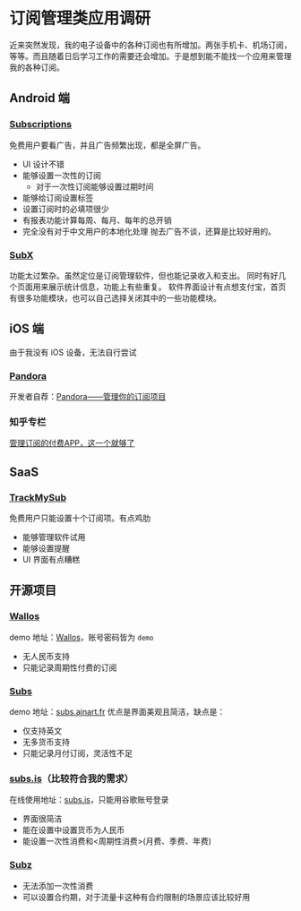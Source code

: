 # 订阅管理类应用调研

近来突然发现，我的电子设备中的各种订阅也有所增加。两张手机卡、机场订阅，等等。而且随着日后学习工作的需要还会增加。于是想到能不能找一个应用来管理我的各种订阅。

## Android 端

### [Subscriptions](https://play.google.com/store/apps/details?id=de.simolation.subscriptionmanager)

免费用户要看广告，并且广告频繁出现，都是全屏广告。

- UI 设计不错
- 能够设置一次性的订阅
  - 对于一次性订阅能够设置过期时间
- 能够给订阅设置标签
- 设置订阅时的必填项很少
- 有报表功能计算每周、每月、每年的总开销
- 完全没有对于中文用户的本地化处理
抛去广告不谈，还算是比较好用的。

### [SubX](https://play.google.com/store/apps/details?id=com.alkapps.subx)

功能太过繁杂。虽然定位是订阅管理软件，但也能记录收入和支出。
同时有好几个页面用来展示统计信息，功能上有些重复。
软件界面设计有点想支付宝，首页有很多功能模块，也可以自己选择关闭其中的一些功能模块。

## iOS 端

由于我没有 iOS 设备，无法自行尝试

### [Pandora](https://apps.apple.com/cn/app/pandora-%E7%AE%A1%E7%90%86%E4%BD%A0%E7%9A%84%E8%AE%A2%E9%98%85%E6%9C%8D%E5%8A%A1/id1470560916)

开发者自荐：[Pandora——管理你的订阅项目](https://meta.appinn.net/t/topic/35917)

### 知乎专栏

[管理订阅的付费APP，这一个就够了](https://zhuanlan.zhihu.com/p/510814660)

## SaaS

### [TrackMySub](https://trackmysubs.com/)

免费用户只能设置十个订阅项。有点鸡肋
- 能够管理软件试用
- 能够设置提醒
- UI 界面有点糟糕

## 开源项目

### [Wallos](https://github.com/ellite/Wallos)

demo 地址：[Wallos](https://demo.wallosapp.com)，账号密码皆为 ``demo``

- 无人民币支持
- 只能记录周期性付费的订阅

### [Subs](https://github.com/ajnart/subs)

demo 地址：[subs.ajnart.fr](https://subs.ajnart.fr)
优点是界面美观且简洁，缺点是：
- 仅支持英文
- 无多货币支持
- 只能记录月付订阅，灵活性不足

### [subs.is](https://github.com/gokulkrishh/subs.is)（比较符合我的需求）

在线使用地址：[subs.is](https://subs.is/)，只能用谷歌账号登录
- 界面很简洁
- 能在设置中设置货币为人民币
- 能设置一次性消费和<周期性消费>(月费、季费、年费)

### [Subz](https://f-droid.org/en/packages/com.flasskamp.subz/)

- 无法添加一次性消费
- 可以设置合约期，对于流量卡这种有合约限制的场景应该比较好用
